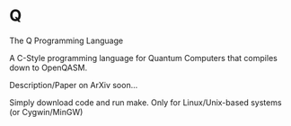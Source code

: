 # Q
The Q Programming Language

A C-Style programming language for Quantum Computers that compiles down to OpenQASM. 

Description/Paper on ArXiv soon...

Simply download code and run make. Only for Linux/Unix-based systems (or Cygwin/MinGW)
